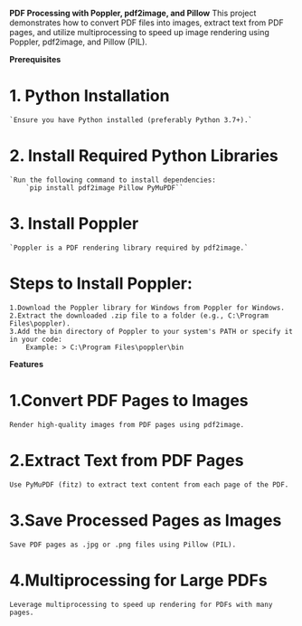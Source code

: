 **PDF Processing with Poppler, pdf2image, and Pillow**
This project demonstrates how to convert PDF files into images, extract text from PDF pages, and utilize multiprocessing to speed up image rendering using Poppler, pdf2image, and Pillow (PIL).

**Prerequisites**
# 1. Python Installation
    `Ensure you have Python installed (preferably Python 3.7+).`
# 2. Install Required Python Libraries
    `Run the following command to install dependencies:
        `pip install pdf2image Pillow PyMuPDF``
# 3. Install Poppler
    `Poppler is a PDF rendering library required by pdf2image.`

# Steps to Install Poppler:
    1.Download the Poppler library for Windows from Poppler for Windows.
    2.Extract the downloaded .zip file to a folder (e.g., C:\Program Files\poppler).
    3.Add the bin directory of Poppler to your system's PATH or specify it in your code:
        Example: > C:\Program Files\poppler\bin

**Features**
# 1.Convert PDF Pages to Images
    Render high-quality images from PDF pages using pdf2image.
# 2.Extract Text from PDF Pages
    Use PyMuPDF (fitz) to extract text content from each page of the PDF.
# 3.Save Processed Pages as Images
    Save PDF pages as .jpg or .png files using Pillow (PIL).
# 4.Multiprocessing for Large PDFs
    Leverage multiprocessing to speed up rendering for PDFs with many pages.
